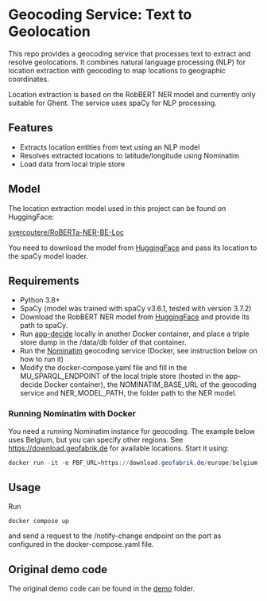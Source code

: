  # Geocoding Service: Text to Geolocation
 
This repo provides a geocoding service that processes text to extract and resolve geolocations. It combines natural language processing (NLP) for location extraction with geocoding to map locations to geographic coordinates.

Location extraction is based on the RobBERT NER model and currently only suitable for Ghent. The service uses spaCy for NLP processing.
 
 ## Features
 - Extracts location entities from text using an NLP model
 - Resolves extracted locations to latitude/longitude using Nominatim
 - Load data from local triple store
 
 ## Model
The location extraction model used in this project can be found on HuggingFace:

[svercoutere/RoBERTa-NER-BE-Loc](https://huggingface.co/svercoutere/RoBERTa-NER-BE-Loc)

You need to download the model from [HuggingFace](https://huggingface.co/svercoutere/RoBERTa-NER-BE-Loc) and pass its location to the spaCy model loader.
 
 ## Requirements
 - Python 3.8+
 - SpaCy (model was trained with spaCy v3.6.1, tested with version 3.7.2)
 - Download the RobBERT NER model from [HuggingFace](https://huggingface.co/svercoutere/RoBERTa-NER-BE-Loc) and provide its path to spaCy.
 - Run [app-decide](https://github.com/lblod/app-decide) locally in another Docker container, and place a triple store dump in the /data/db folder of that container.
 - Run the [Nominatim](https://nominatim.org/) geocoding service (Docker, see instruction below on how to run it)
 - Modify the docker-compose.yaml file and fill in the MU_SPARQL_ENDPOINT of the local triple store (hosted in the app-decide Docker container), the NOMINATIM_BASE_URL of the geocoding service and NER_MODEL_PATH, the folder path to the NER model.

 ### Running Nominatim with Docker
You need a running Nominatim instance for geocoding. The example below uses Belgium, but you can specify other regions. See https://download.geofabrik.de for available locations. Start it using:
 
 ```powershell
 docker run -it -e PBF_URL=https://download.geofabrik.de/europe/belgium-latest.osm.pbf -p 8080:8080 --name nominatim mediagis/nominatim:5.1
 ```
 
 ## Usage 
 Run
 ```
docker compose up
 ```
and send a request to the /notify-change endpoint on the port as configured in the docker-compose.yaml file.

## Original demo code
The original demo code can be found in the [demo](/demo) folder.

